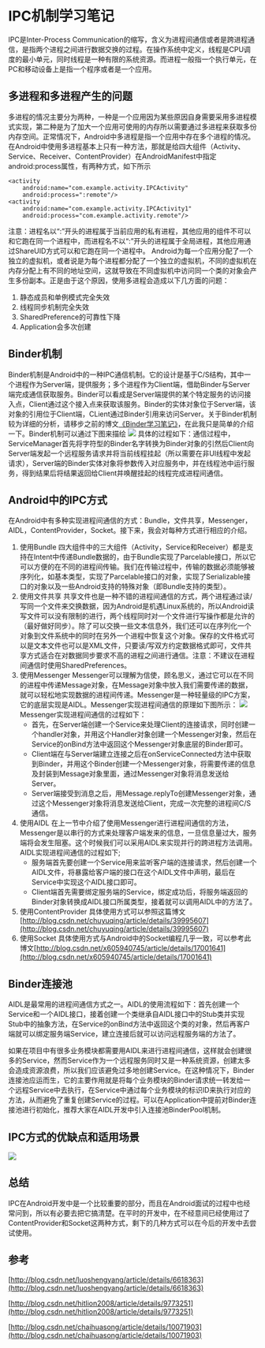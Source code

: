 # IPC机制学习笔记 #
IPC是Inter-Process Communication的缩写，含义为进程间通信或者是跨进程通信，是指两个进程之间进行数据交换的过程。在操作系统中定义，线程是CPU调度的最小单元，同时线程是一种有限的系统资源。而进程一般指一个执行单元，在PC和移动设备上是指一个程序或者是一个应用。
## 多进程和多进程产生的问题 ##
多进程的情况主要分为两种，一种是一个应用因为某些原因自身需要采用多进程模式实现，第二种是为了加大一个应用可使用的内存所以需要通过多进程来获取多份内存空间。正常情况下，Android中多进程是指一个应用中存在多个进程的情况。在Android中使用多进程基本上只有一种方法，那就是给四大组件（Activity、Service、Receiver、ContentProvider）在AndroidManifest中指定android:process属性，有两种方式，如下所示

    <activity
		android:name="com.example.activity.IPCActivity"
		android:process=":remote"/>
	<activity
		android:name="com.example.activity.IPCActivity1"
		android:process="com.example.activity.remote"/>
注意：进程名以“:”开头的进程属于当前应用的私有进程，其他应用的组件不可以和它跑在同一个进程中，而进程名不以“:”开头的进程属于全局进程，其他应用通过ShareUID方式可以和它跑在同一个进程中。
Android为每一个应用分配了一个独立的虚拟机，或者说是为每个进程都分配了一个独立的虚拟机，不同的虚拟机在内存分配上有不同的地址空间，这就导致在不同虚拟机中访问同一个类的对象会产生多份副本。正是由于这个原因，使用多进程会造成以下几方面的问题：
1. 静态成员和单例模式完全失效
2. 线程同步机制完全失效
3. SharedPreference的可靠性下降
4. Application会多次创建

## Binder机制 ##
Binder机制是Android中的一种IPC通信机制。它的设计是基于C/S结构，其中一个进程作为Server端，提供服务；多个进程作为Client端，借助Binder与Server端完成通信获取服务。Binder可以看成是Server端提供的某个特定服务的访问接入点，Client通过这个接入点来获取该服务。Binder的实体对象位于Server端，该对象的引用位于Client端，CLient通过Binder引用来访问Server。关于Binder机制较为详细的分析，请移步之前的博文[《Binder学习笔记》](http://blog.csdn.net/siguoyi/article/details/52084813)，在此我只是简单的介绍一下。Binder机制可以通过下图来描绘
![](http://i.imgur.com/TMw7c4C.png)
具体的过程如下：通信过程中，ServiceManager首先将字符型的Binder名字转换为Binder对象的引然后Client向Server端发起一个远程服务请求并将当前线程挂起（所以需要在非UI线程中发起请求），Server端的Binder实体对象将参数传入对应服务中，并在线程池中运行服务，得到结果后将结果返回给Client并唤醒挂起的线程完成进程间通信。
## Android中的IPC方式 ##
在Android中有多种实现进程间通信的方式：Bundle，文件共享，Messenger，AIDL，ContentProvider，Socket。接下来，我会对每种方式进行相应的介绍。

1. 使用Bundle
四大组件中的三大组件（Activity，Service和Receiver）都是支持在Intent中传递Bundle数据的，由于Bundle实现了Parcelable接口，所以它可以方便的在不同的进程间传输。我们在传输过程中，传输的数据必须能够被序列化，如基本类型，实现了Parcelable接口的对象，实现了Serializable接口的对象以及一些Android支持的特殊对象（即Bundle支持的类型）。
2. 使用文件共享
共享文件也是一种不错的进程间通信的方式，两个进程通过读/写同一个文件来交换数据，因为Android是机遇Linux系统的，所以Android读写文件可以没有限制的进行，两个线程同时对一个文件进行写操作都是允许的（最好做好同步）。除了可以交换一些文本信息外，我们还可以在序列化一个对象到文件系统中的同时在另外一个进程中恢复这个对象。保存的文件格式可以是文本文件也可以是XML文件，只要读/写双方约定数据格式即可，文件共享方式适合在对数据同步要求不高的进程之间进行通信。注意：不建议在进程间通信时使用SharedPreferences。
3. 使用Messenger
Messenger可以理解为信使，顾名思义，通过它可以在不同的进程中传递Message对象，在Message对象中放入我们需要传递的数据，就可以轻松地实现数据的进程间传递。Messenger是一种轻量级的IPC方案，它的底层实现是AIDL。Messenger实现进程间通信的原理如下图所示：
![](http://i.imgur.com/ly6ZVYI.png)
Messenger实现进程间通信的过程如下：
	- 首先，在Server端创建一个Service来处理Client的连接请求，同时创建一个handler对象，并用这个Handler对象创建一个Messenger对象，然后在Service的onBind方法中返回这个Messenger对象底层的Binder即可。
	- Client端在与Server端建立连接之后在onServiceConnected方法中获取到Binder，并用这个Binder创建一个Messenger对象，将需要传递的信息及封装到Message对象里面，通过Messenger对象将消息发送给Server。
	- Server端接受到消息之后，用Message.replyTo创建Messenger对象，通过这个Messenger对象将消息发送给Client，完成一次完整的进程间C/S通信。
4. 使用AIDL
在上一节中介绍了使用Messenger进行进程间通信的方法，Messenger是以串行的方式来处理客户端发来的信息，一旦信息量过大，服务端将会发生阻塞。这个时候我们可以采用AIDL来实现并行的跨进程方法调用。
AIDL实现进程间通信的过程如下;
	- 服务端首先要创建一个Service用来监听客户端的连接请求，然后创建一个AIDL文件，将暴露给客户端的接口在这个AIDL文件中声明，最后在Service中实现这个AIDL接口即可。
	- Client端首先需要绑定服务端的Service，绑定成功后，将服务端返回的Binder对象转换成AIDL接口所属类型，接着就可以调用AIDL中的方法了。
5. 使用ContentProvider
具体使用方式可以参照这篇博文[http://blog.csdn.net/chuyuqing/article/details/39995607](http://blog.csdn.net/chuyuqing/article/details/39995607)
6. 使用Socket
具体使用方式与Android中的Socket编程几乎一致，可以参考此博文[http://blog.csdn.net/x605940745/article/details/17001641](http://blog.csdn.net/x605940745/article/details/17001641)

## Binder连接池 ##
AIDL是最常用的进程间通信方式之一。AIDL的使用流程如下：首先创建一个Service和一个AIDL接口，接着创建一个类继承自AIDL接口中的Stub类并实现Stub中的抽象方法，在Service的onBind方法中返回这个类的对象，然后再客户端就可以绑定服务端Service，建立连接后就可以访问远程服务端的方法了。

如果在项目中有很多业务模块都需要用AIDL来进行进程间通信，这样就会创建很多的Service，然而Service作为一个远程服务同时又是一种系统资源，创建太多会造成资源浪费，所以我们应该避免过多地创建Service。在这种情况下，Binder连接池应运而生，它的主要作用就是将每个业务模块的Binder请求统一转发给一个远程Service中去执行，在Service中通过每个业务模块的标识ID来执行对应的方法，从而避免了重复创建Service的过程。可以在Application中提前对Binder连接池进行初始化，推荐大家在AIDL开发中引入连接池BinderPool机制。
## IPC方式的优缺点和适用场景 ##
![](http://i.imgur.com/VbGoMxV.png)
## 总结 ##
IPC在Android开发中是一个比较重要的部分，而且在Android面试的过程中也经常问到，所以有必要去把它搞清楚。在平时的开发中，在不经意间已经使用过了ContentProvider和Socket这两种方式，剩下的几种方式可以在今后的开发中去尝试使用。
## 参考 ##
[http://blog.csdn.net/luoshengyang/article/details/6618363](http://blog.csdn.net/luoshengyang/article/details/6618363)

[http://blog.csdn.net/hitlion2008/article/details/9773251](http://blog.csdn.net/hitlion2008/article/details/9773251)

[http://blog.csdn.net/chaihuasong/article/details/10071903](http://blog.csdn.net/chaihuasong/article/details/10071903)